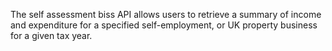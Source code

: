 The self assessment biss API allows users to retrieve a summary of income and expenditure for a specified self-employment, or UK property business for a given tax year.